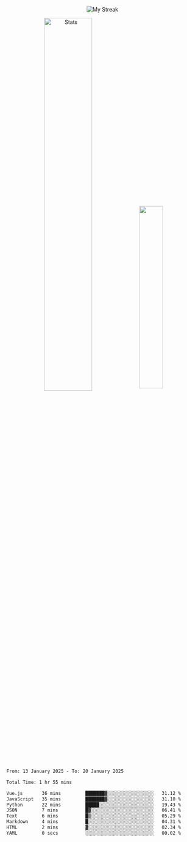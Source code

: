 <p align="center">
<picture>
  <source media="(prefers-color-scheme: dark)" srcset="http://github-readme-streak-stats.herokuapp.com?user=semolik&theme=dark&hide_border=true&background=DD272700">
  <img alt="My Streak" src="http://github-readme-streak-stats.herokuapp.com?user=semolik&hide_border=true">
</picture>
</p>
<div align="center">
  <picture>
    <source media="(prefers-color-scheme: dark)" srcset="https://github-readme-stats.vercel.app/api?username=semolik&show_icons=true&bg_color=DD272700&hide_border=true&theme=dark">
        <img alt="Stats" src="https://github-readme-stats.vercel.app/api?username=semolik&show_icons=true&bg_color=DD272700&hide_border=true" width="50%" >
  </picture>
  <sup>
  <picture>
  <source media="(prefers-color-scheme: dark)" srcset="https://github-readme-stats.vercel.app/api/top-langs/?username=semolik&layout=compact&hide_border=true&bg_color=DD272700&theme=dark">
  <img src="https://github-readme-stats.vercel.app/api/top-langs/?username=semolik&layout=compact&hide_border=true" width="35%" />
  </picture>
  </sup>
</div>
<!--START_SECTION:waka-->

```txt
From: 13 January 2025 - To: 20 January 2025

Total Time: 1 hr 55 mins

Vue.js       36 mins         ███████▓░░░░░░░░░░░░░░░░░   31.12 %
JavaScript   35 mins         ███████▓░░░░░░░░░░░░░░░░░   31.10 %
Python       22 mins         █████░░░░░░░░░░░░░░░░░░░░   19.43 %
JSON         7 mins          █▓░░░░░░░░░░░░░░░░░░░░░░░   06.41 %
Text         6 mins          █▒░░░░░░░░░░░░░░░░░░░░░░░   05.29 %
Markdown     4 mins          █░░░░░░░░░░░░░░░░░░░░░░░░   04.31 %
HTML         2 mins          ▓░░░░░░░░░░░░░░░░░░░░░░░░   02.34 %
YAML         0 secs          ░░░░░░░░░░░░░░░░░░░░░░░░░   00.02 %
```

<!--END_SECTION:waka-->

